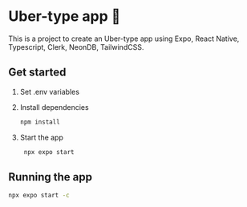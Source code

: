 # Uber-type app 🚙

This is a project to create an Uber-type app using Expo, React Native, Typescript, Clerk, NeonDB, TailwindCSS.

## Get started

1. Set .env variables

2. Install dependencies

   ```bash
   npm install
   ```

3. Start the app

   ```bash
    npx expo start
   ```
   
## Running the app

```bash
npx expo start -c
```